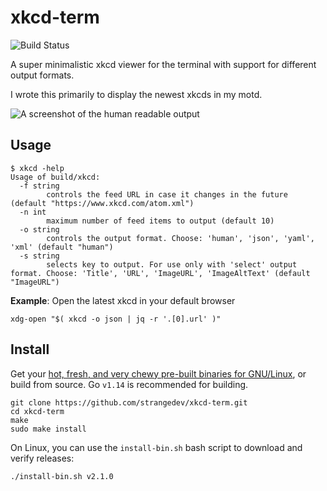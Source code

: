 # xkcd-term

![Build Status](https://github.com/strangedev/xkcd-term/workflows/CI/badge.svg)

A super minimalistic xkcd viewer for the terminal with support for different output formats.

I wrote this primarily to display the newest xkcds in my motd.

![A screenshot of the human readable output](https://i.postimg.cc/Hnvbx4Sm/2020-03-24-005001-762x341-scrot.png)

## Usage

```shell script
$ xkcd -help
Usage of build/xkcd:
  -f string
    	controls the feed URL in case it changes in the future (default "https://www.xkcd.com/atom.xml")
  -n int
    	maximum number of feed items to output (default 10)
  -o string
    	controls the output format. Choose: 'human', 'json', 'yaml', 'xml' (default "human")
  -s string
    	selects key to output. For use only with 'select' output format. Choose: 'Title', 'URL', 'ImageURL', 'ImageAltText' (default "ImageURL")
```

**Example**: Open the latest xkcd in your default browser

```shell script
xdg-open "$( xkcd -o json | jq -r '.[0].url' )"
```


## Install

Get your [hot, fresh, and very chewy pre-built binaries for GNU/Linux](https://github.com/strangedev/xkcd-term/releases),
or build from source. Go `v1.14` is recommended for building.

```shell script
git clone https://github.com/strangedev/xkcd-term.git
cd xkcd-term
make
sudo make install
```

On Linux, you can use the `install-bin.sh` bash script to download
and verify releases:

```shell script
./install-bin.sh v2.1.0
```